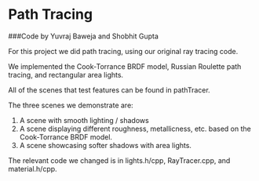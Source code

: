 # Path Tracing

###Code by Yuvraj Baweja and Shobhit Gupta

For this project we did path tracing, using our original ray tracing code.

We implemented the Cook-Torrance BRDF model, Russian Roulette path tracing, and rectangular area lights.

All of the scenes that test features can be found in pathTracer.

The three scenes we demonstrate are:

1. A scene with smooth lighting / shadows
2. A scene displaying different roughness, metallicness, etc. based on the Cook-Torrance BRDF model.
3. A scene showcasing softer shadows with area lights.

The relevant code we changed is in lights.h/cpp, RayTracer.cpp, and material.h/cpp.